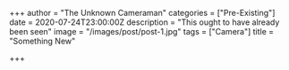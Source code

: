 +++
author = "The Unknown Cameraman"
categories = ["Pre-Existing"]
date = 2020-07-24T23:00:00Z
description = "This ought to have already been seen"
image = "/images/post/post-1.jpg"
tags = ["Camera"]
title = "Something New"

+++

